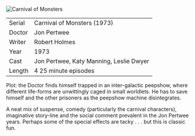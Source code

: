 ![Carnival of Monsters](carnival_of_monsters.jpg)

| | |
|-|-|
Serial|Carnival of Monsters (1973)
Doctor|Jon Pertwee
Writer|Robert Holmes
Year|1973
Cast|Jon Pertwee, Katy Manning, Leslie Dwyer
Length|4 25 minute episodes

Plot: the Doctor finds himself trapped in an
inter-galactic peepshow, where different life-forms
are unwittingly caged in small worldlets.  He has to
save himself and the other prisoners as the peepshow
machine disintegrates.

A neat mix of suspense, comedy (particularly the
carnival characters), imaginative story-line and the
social comment prevalent in the Jon Pertwee years.
Perhaps some of the special effects are tacky . . .
but this is classic fun.
